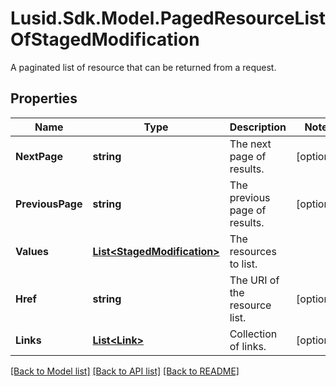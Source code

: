 # Lusid.Sdk.Model.PagedResourceListOfStagedModification
A paginated list of resource that can be returned from a request.

## Properties

Name | Type | Description | Notes
------------ | ------------- | ------------- | -------------
**NextPage** | **string** | The next page of results. | [optional] 
**PreviousPage** | **string** | The previous page of results. | [optional] 
**Values** | [**List&lt;StagedModification&gt;**](StagedModification.md) | The resources to list. | 
**Href** | **string** | The URI of the resource list. | [optional] 
**Links** | [**List&lt;Link&gt;**](Link.md) | Collection of links. | [optional] 

[[Back to Model list]](../README.md#documentation-for-models) [[Back to API list]](../README.md#documentation-for-api-endpoints) [[Back to README]](../README.md)

